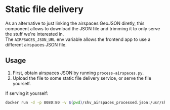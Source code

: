 # Static file delivery
As an alternative to just linking the airspaces GeoJSON diretly, this component allows to download the JSON file and trimming it to only serve the stuff we're interested in.  
The `AIRPSACES_JSON_URL` env variable allows the frontend app to use a different airspaces JSON file.  

## Usage
1. First, obtain airspaces JSON by running `process-airspaces.py`.
2. Upload the file to some static file delivery service, or serve the file yourself.

If serving it yourself:
```bash
docker run -d -p 8080:80 -v $(pwd)/shv_airspaces_processed.json:/usr/share/nginx/html/shv_airspaces_processed.json nginx:alpine
```